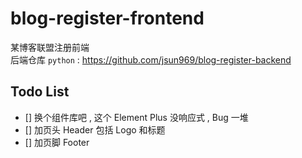 # blog-register-frontend

某博客联盟注册前端  
后端仓库 `python` : https://github.com/jsun969/blog-register-backend

## Todo List

- [] 换个组件库吧 , 这个 Element Plus 没响应式 , Bug 一堆
- [] 加页头 Header 包括 Logo 和标题
- [] 加页脚 Footer
